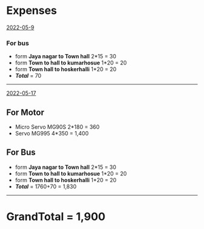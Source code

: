# Expenses

[2022-05-9](journal/2022-05-9.md)

### For bus 
- form __Jaya nagar to Town hall__   2*15 = 30
- form __Town to hall to kumarhosue__ 1*20 = 20
- form __Town hall to hoskerhalli__ 1*20 = 20
- ___Total___ = 70
---

[2022-05-17](journal/2022-05-17.md)

## For Motor
- Micro Servo MG90S 2*180 = 360
- Servo MG995 4*350 = 1,400
## For Bus 
- form __Jaya nagar to Town hall__   2*15 = 30
- form __Town to hall to kumarhosue__ 1*20 = 20
- form __Town hall to hoskerhalli__ 1*20 = 20
- ___Total___ = 1760+70 = 1,830
---
# GrandTotal = 1,900